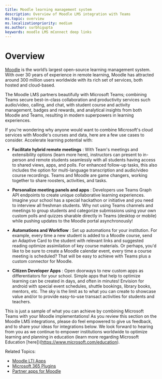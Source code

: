 ```yaml
---
title: Moodle learning management system
description: Overview of Moodle LMS integration with Teams
ms.topic: overview
ms.localizationpriority: medium
ms.author: surbhigupta
keywords: moodle LMS mConnect deep links
---
```


# Overview

[Moodle](https://moodle.com/about/) is the world’s largest open-source learning management system. With over 30 years of experience in remote learning, Moodle has attracted around 300 million users worldwide with its rich set of services, both hosted and cloud-based.
 
The Moodle LMS partners beautifully with Microsoft Teams; combining Teams secure best-in-class collaboration and productivity services such audio/video, calling, and chat, with student course and activity management, badges and rewards, and analytical insights from both Moodle and Teams, resulting in modern superpowers in learning experiences.
 
If you're wondering why anyone would want to combine Microsoft's cloud services with Moodle's courses and data, here are a few use cases to consider. Accelerate learning potential with:
 
* **Facilitate hybrid remote meetings** : With Team's meetings and extensibility options (learn more here), instructors can present to in-person and remote students seamlessly with all students having access to shared views, apps, and polls. For enhanced follow-up tasks, this also includes the option for multi-language transcription and audio/video course recordings. Teams and Moodle are game changers, working together to share roosters, activities, and tasks.

* **Personalize meeting panels and apps** : Developers use Teams Graph API endpoints to create unique collaborative learning experiences. Imagine your school has a special hackathon or initiative and you need to interview all freshman students. Why not using Teams channels and meetings to group students and categorize submissions using your own custom polls and quizzes sharable directly in Teams (desktop or mobile) while pushing updates to the Moodle portal asynchronously!

* **Automations and Workflow** : Set up automations for your institution. For example, every time a new student is added to a Moodle course, send an Adaptive Card to the student with relevant links and suggested reading optimize assimilation of key course materials. Or perhaps, you'd like to be sure to create a Moodle calendar event, every time a course meeting is scheduled? That will be easy to achieve with Teams plus a custom connector for Moodle.

* **Citizen Developer Apps** :  Open doorways to new custom apps as differentiators for your school. Simple apps that help to optimize learning can be created in days, and often in minutes! Envision for android with special event schedules, shuttle bookings, library books, mentors, etc. The sky is the limit as to what you can create to showcase value and/or to provide easy-to-use transact activities for students and teachers.
 
This is just a sample of what you can achieve by combining Microsoft Teams with your Moodle implementations! As you review this section on the Moodle LMS integrations, please do feel empowered to give us feedback, and to share your ideas for integrations below. We look forward to hearing from you as we continue to empower institutions worldwide to optimize learning and planning in education (learn more regarding Microsoft Education [here])(https://www.microsoft.com/education).
 
Related Topics:

* [Moodle LTI Apps](moodle-lti-apps.md)
* [Microsoft 365 Plugins](m365-plugins/m365-plugins-overview.md)
* [Partner apps for Moodle](partner-apps-for-moodle.md)
 
